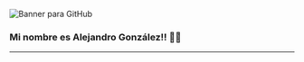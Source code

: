 ![Banner para GitHub](https://github.com/user-attachments/assets/d89f44db-8676-45a7-885f-42c04f8504fa)



### Mi nombre es Alejandro González!! 👋🏼
---------------------------------------------------------------------------------------------------------------------------------------------------------
